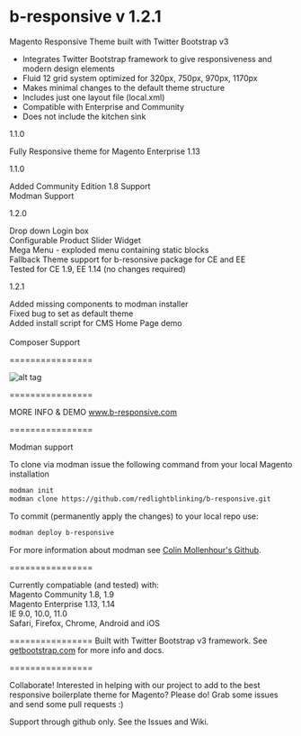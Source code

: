 b-responsive v 1.2.1
================

Magento Responsive Theme built with Twitter Bootstrap v3

<ul>
<li>Integrates Twitter Bootstrap framework to give responsiveness and modern design elements</li>
<li>Fluid 12 grid system optimized for 320px, 750px, 970px, 1170px</li>
<li>Makes minimal changes to the default theme structure</li>
<li>Includes just one layout file (local.xml)</li>
<li>Compatible with Enterprise and Community</li>
<li>Does not include the kitchen sink</li>
</ul>
<p>1.1.0<p/>
Fully Responsive theme for Magento Enterprise 1.13
<p>1.1.0</p>
Added Community Edition 1.8 Support<br/>
Modman Support
<p>1.2.0</p>
Drop down Login box<br/>
Configurable Product Slider Widget<br/>
Mega Menu - exploded menu containing static blocks<br/>
Fallback Theme support for b-resonsive package for CE and EE<br/>
Tested for CE 1.9, EE 1.14 (no changes required)
<p>1.2.1</p>
Added missing components to modman installer<br/>
Fixed bug to set as default theme<br/>
Added install script for CMS Home Page demo<br/>
<br/>
Composer Support

================

![alt tag](http://www.redlightblinking.com/wp-content/uploads/2014/10/b-responsive-showcase.png)

================

MORE INFO & DEMO
<a href="http://www.b-responsive.com" target="_blank">www.b-responsive.com</a>

================

Modman support

To clone via modman issue the following command from your local Magento installation

```bash
modman init
modman clone https://github.com/redlightblinking/b-responsive.git
```

To commit (permanently apply the changes) to your local repo use:

```bash
modman deploy b-responsive
```

For more information about modman see [Colin Mollenhour's Github](https://github.com/colinmollenhour/modman).

================


Currently compatiable (and tested) with:<br/>
Magento Community 1.8, 1.9<br/>
Magento Enterprise 1.13, 1.14<br/>
IE 9.0, 10.0, 11.0<br/>
Safari, Firefox, Chrome, Android and iOS<br/>

================
Built with Twitter Bootstrap v3 framework. See <a href="http://getbootstrap.com" target="_blank">getbootstrap.com</a> for more info and docs.

================

Collaborate! Interested in helping with our project to add to the best responsive boilerplate theme for Magento?
Please do! Grab some issues and send some pull requests :)

Support through github only. See the Issues and Wiki.
